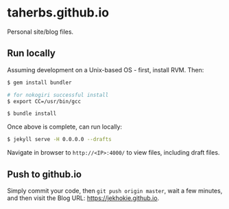 # taherbs.github.io

Personal site/blog files.

## Run locally

Assuming development on a Unix-based OS - first, install RVM. Then:

```bash
$ gem install bundler

# for nokogiri successful install
$ export CC=/usr/bin/gcc

$ bundle install
```

Once above is complete, can run locally:

```bash
$ jekyll serve -H 0.0.0.0 --drafts
```

Navigate in browser to `http://<IP>:4000/` to view files, including draft files.

## Push to github.io

Simply commit your code, then `git push origin master`, wait a few minutes, and then
visit the Blog URL: https://jekhokie.github.io.
